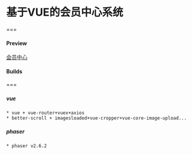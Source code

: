 # 基于VUE的会员中心系统
===
#### Preview
[会员中心](http://www.me2u.com.cn/MemberCenter)
#### Builds
===
##### vue
````
* vue + vue-router+vuex+axios
* better-scroll + imagesloaded+vue-cropper+vue-core-image-upload...
````
##### phaser
````
* phaser v2.6.2
````
